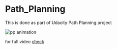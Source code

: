 # Path_Planning

This is done as part of Udacity Path Planning project

![pp animation](path_planning.gif)

for full video [check](https://www.youtube.com/watch?v=eOtYI4LsAVI)
